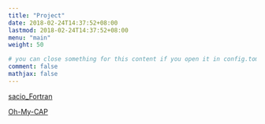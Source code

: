 ```yaml
---
title: "Project"
date: 2018-02-24T14:37:52+08:00
lastmod: 2018-02-24T14:37:52+08:00
menu: "main"
weight: 50

# you can close something for this content if you open it in config.toml.
comment: false
mathjax: false
---
```


[sacio_Fortran](https://seismology.xyz/sacio_Fortran)

[Oh-My-CAP](http://oh-my-cap.seismology.xyz)
